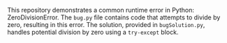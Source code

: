 This repository demonstrates a common runtime error in Python: ZeroDivisionError. The `bug.py` file contains code that attempts to divide by zero, resulting in this error. The solution, provided in `bugSolution.py`, handles potential division by zero using a `try-except` block.